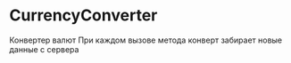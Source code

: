 # CurrencyConverter

Конвертер валют
При каждом вызове метода конверт забирает новые данные с сервера
